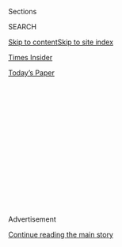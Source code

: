 <div id="app">

<div>

<div>

<div>

<div class="NYTAppHideMasthead css-1q2w90k e1suatyy0">

<div class="section css-ui9rw0 e1suatyy2">

<div class="css-eph4ug er09x8g0">

<div class="css-6n7j50">

</div>

<span class="css-1dv1kvn">Sections</span>

<div class="css-10488qs">

<span class="css-1dv1kvn">SEARCH</span>

</div>

[Skip to content](#site-content)[Skip to site index](#site-index)

</div>

<div id="masthead-section-label" class="css-1wr3we4 eaxe0e00">

[Times
Insider](https://www.nytimes3xbfgragh.onion/section/reader-center)

</div>

<div class="css-10698na e1huz5gh0">

</div>

</div>

<div id="masthead-bar-one" class="section hasLinks css-15hmgas e1csuq9d3">

<div class="css-uqyvli e1csuq9d0">

</div>

<div class="css-1uqjmks e1csuq9d1">

</div>

<div class="css-9e9ivx">

[](https://myaccount.nytimes3xbfgragh.onion/auth/login?response_type=cookie&client_id=vi)

</div>

<div class="css-1bvtpon e1csuq9d2">

[Today’s
Paper](https://www.nytimes3xbfgragh.onion/section/todayspaper)

</div>

</div>

</div>

</div>

<div data-aria-hidden="false">

<div id="site-content" data-role="main">

<div>

<div class="css-1aor85t" style="opacity:0.000000001;z-index:-1;visibility:hidden">

<div class="css-1hqnpie">

<div class="css-epjblv">

<span class="css-17xtcya">[Times
Insider](/section/reader-center)</span><span class="css-x15j1o">|</span><span class="css-fwqvlz">Kerry
Meets Egypt’s Leader, and Where Are Reporters? Corralled at the
Airport</span>

</div>

<div class="css-k008qs">

<div class="css-1iwv8en">

<span class="css-18z7m18"></span>

<div>

</div>

</div>

<span class="css-1n6z4y">https://nyti.ms/250xY82</span>

<div class="css-1705lsu">

<div class="css-4xjgmj">

<div class="css-4skfbu" data-role="toolbar" data-aria-label="Social Media Share buttons, Save button, and Comments Panel with current comment count" data-testid="share-tools">

  - 
  - 
  - 
  - 
    
    <div class="css-6n7j50">
    
    </div>

  - 
  - 

</div>

</div>

</div>

</div>

</div>

</div>

<div class="css-13pd83m">

</div>

<div id="top-wrapper" class="css-1sy8kpn">

<div id="top-slug" class="css-l9onyx">

Advertisement

</div>

[Continue reading the main
story](#after-top)

<div class="ad top-wrapper" style="text-align:center;height:100%;display:block;min-height:250px">

<div id="top" class="place-ad" data-position="top" data-size-key="top">

</div>

</div>

<div id="after-top">

</div>

</div>

<div id="sponsor-wrapper" class="css-1hyfx7x">

<div id="sponsor-slug" class="css-19vbshk">

Supported by

</div>

[Continue reading the main
story](#after-sponsor)

<div id="sponsor" class="ad sponsor-wrapper" style="text-align:center;height:100%;display:block">

</div>

<div id="after-sponsor">

</div>

</div>

<div class="css-1vkm6nb ehdk2mb0">

# Kerry Meets Egypt’s Leader, and Where Are Reporters? Corralled at the Airport

</div>

<div class="css-xt80pu e12qa4dv0">

<div class="css-18e8msd">

<div class="css-vp77d3 epjyd6m0">

<div class="css-1baulvz">

By [<span class="css-1baulvz last-byline" itemprop="name">David E.
Sanger</span>](http://www.nytimes3xbfgragh.onion/by/david-e-sanger)

</div>

</div>

  - May 18,
    2016

  - 
    
    <div class="css-4xjgmj">
    
    <div class="css-d8bdto" data-role="toolbar" data-aria-label="Social Media Share buttons, Save button, and Comments Panel with current comment count" data-testid="share-tools">
    
      - 
      - 
      - 
      - 
        
        <div class="css-6n7j50">
        
        </div>
    
      - 
      - 
    
    </div>
    
    </div>

</div>

</div>

<div class="section meteredContent css-1r7ky0e" name="articleBody" itemprop="articleBody">

<div class="css-1fanzo5 StoryBodyCompanionColumn">

<div class="css-53u6y8">

[*Times Insider*](http://www.nytimes3xbfgragh.onion/section/insider)
*delivers behind-the-scenes insights into how news, features and opinion
come together at The New York Times. In this piece, David E. Sanger, a
national security correspondent, tells why he didn’t travel to Egypt to
cover Secretary of State John Kerry’s visit with President Abdel Fattah
el-Sisi.*

</div>

</div>

<div class="css-79elbk" data-testid="photoviewer-wrapper">

<div class="css-z3e15g" data-testid="photoviewer-wrapper-hidden">

</div>

<div class="css-1a48zt4 ehw59r15" data-testid="photoviewer-children">

![<span class="css-16f3y1r e13ogyst0" data-aria-hidden="true">Secretary
of State John Kerry, left, with President Abdel Fattah el-Sisi of Egypt
at the presidential palace in Cairo on
Wednesday.</span><span class="css-cnj6d5 e1z0qqy90" itemprop="copyrightHolder"><span class="css-1ly73wi e1tej78p0">Credit...</span><span>Amr
Nabil/Associated
Press</span></span>](https://static01.graylady3jvrrxbe.onion/images/2016/05/19/world/middleeast/19Egypt-web/19Egypt-web-articleLarge.jpg?quality=75&auto=webp&disable=upscale)

</div>

</div>

<div class="css-1fanzo5 StoryBodyCompanionColumn">

<div class="css-53u6y8">

VIENNA — When Secretary of State John Kerry traveled on Wednesday to the
presidential palace in Egypt, ostensibly the United States’ closest Arab
ally and the recipient of billions of dollars in American aid, the
reporters traveling with him were left behind at the airport.

The Egyptian authorities made clear, State Department officials said,
that reporters like myself would not be welcome at the presidential
palace, apparently out of fear we might ask President Abdel Fattah
el-Sisi a question or two about the dissidents he has jailed.

</div>

</div>

<div class="css-1fanzo5 StoryBodyCompanionColumn">

<div class="css-53u6y8">

Instead, only photographers and videographers would be permitted inside,
to record the ritual handshakes between Mr. Kerry and Mr. Sisi — images
that will suggest all is right between the authoritarian former general
who leads Egypt and the nation that provides him with F-16s, helicopters
and tanks, as well as riot control equipment that human rights groups
say may be used to facilitate Egypt’s crackdown against activists.

In fact, this meeting comes against a backdrop of increasing tension
over Washington’s $1.3 billion in annual military aid to Egypt, which in
recent years has been dwarfed by inflows to the country from Saudi
Arabia and the United Arab Emirates.

The State Department has lately been unable to obtain answers to its
questions about whether any equipment bought with American dollars has
been used by Egyptians to violate human rights, according to a
blistering 77-page [report](http://www.gao.gov/products/GAO-16-435)
issued last week by the Government Accountability Office.

After more than two decades of traveling with American presidents and
chief diplomats — on visits to places that have included some of the
world’s most repressive nations — I am used to watching leaders
disappear behind closed doors. But not even being allowed to see the
doors close sets something of a new standard.

State Department officials said that once they learned reporters would
be barred from the palace, they never even requested visas for us so we
could, as is customary, follow Mr. Kerry into the capital for his two-
to three-hour visit. Instead, those who made the long trip were stuck in
a lounge at the airport.

</div>

</div>

<div class="css-1fanzo5 StoryBodyCompanionColumn">

<div class="css-53u6y8">

I decided to stay behind in Vienna and meet up with the secretary’s
entourage this weekend in Myanmar, where he is meeting with Daw Aung San
Suu Kyi, who has emerged from a long house arrest to become a leader of
the new government. (There have been hints that we will have some
access.)

The contrast between Myanmar, once one of the world’s most closed
societies, and Egypt made me revisit my recent travels with Mr. Kerry in
terms of what restrictions were placed on us journalists.

In November, Mr. Kerry zipped through Central Asia on a tour of some of
the world’s most repressive states, including Turkmenistan, whose
leadership shares Mr. Sisi’s approach to anyone who utters a thought the
government finds distasteful. Still, President Gurbanguly
Berdymukhammedov allowed international
[reporters](http://www.nytimes3xbfgragh.onion/2015/11/04/world/asia/john-kerry-confronts-human-rights-as-he-zips-through-central-asia.html?_r=0)
to record his encounters with Mr. Kerry, though local Turkmen
journalists were kept at a far remove.

The King of Bahrain, who knows a thing or two about clearing the streets
of critics, [invited reporters
in](http://www.nytimes3xbfgragh.onion/2016/04/08/world/middleeast/year-after-iran-nuclear-deal-kerry-confronts-concerns-of-arab-states.html)
for the start of his meeting with Mr. Kerry last month, and, with a deep
understanding of how to keep them docile, fed them at the palace before
they were packed off.

Even China’s leaders routinely let the news media pool in, though they
do their best to ignore them.

Egypt used to do the same — in what now looks, by comparison, like the
days of openness when Hosni Mubarak was still president.

Mr. Mubarak was not known for tolerating much criticism before he was
deposed, and would never have won an award from Transparency
International. But he let reporters record his meeting with President
Obama in 2009, when Mr. Obama made a trip to Cairo for a landmark speech
about the future of the Arab world that reads today like a trail of
broken dreams.

</div>

</div>

<div class="css-1fanzo5 StoryBodyCompanionColumn">

<div class="css-53u6y8">

Even as the aging Mr. Mubarak fell from power — pushed partly by Mr.
Obama in phone calls during the Tahrir Square protests — he showed some
savvy about the Western news media. During one of his last visits to
Washington, Mr. Mubarak invited me and afew other reporters to his hotel
suite to talk about the Middle East’s future — and about his differences
with the Obama administration.

For those of us trying to divine the day-to-day workings of American
foreign policy, there are certain accepted rituals that make up the
everyday fabric of diplomatic reporting.

The journalists on Mr. Kerry’s small plane — an older Boeing 757 that he
despises — usually depart from the rear door, hop into a van that joins
the back of his motorcade, and catch a glimpse of the start of most
meetings. Sometimes, after these private chats, we are ferried back into
a ceremonial room to ask questions, even uncomfortable ones. On rare
occasions, we even receive answers.

Tuesday in Vienna, where Mr. Kerry held talks on Syria, was typical: Two
old American adversaries, happily or not, subjected themselves to our
inquiries.

First came Foreign Minister Sergey V. Lavrov of Russia, who answered,
and avoided, questions at a half-hour news conference. Then Mr. Kerry
traveled to the Coburg Palace, where he had negotiated the final stages
of the Iran nuclear deal for a month last summer, to see Iran’s foreign
minister, Mohammad Javad Zarif. I arrived there before the secretary,
and Mr. Zarif came over for a handshake and a few jokes. He then
answered a question about Iran’s complaints that companies and banks
around the world are not returning to Tehran now that many sanctions
have been lifted.

Mr. Sisi took power in Egypt in 2013, after what was viewed by many
around the world as a coup against Mohamed Morsi — who had been elected
after Mr. Mubarak’s ouster — and led a crackdown in which more than
1,000 Egyptians were killed and thousands more
imprisoned.

</div>

</div>

<div style="max-width:100%;margin:0 auto">

<div class="css-17dprlf" data-id="100000004102229" data-slug="18-insider-promo-module" style="max-width:300px">

</div>

</div>

<div class="css-1fanzo5 StoryBodyCompanionColumn">

<div class="css-53u6y8">

After the meeting on Wednesday, Mr. Kerry’s spokesman, Mark Toner,
emailed State Department reporters with an official “readout.” The two
men had “discussed a range of bilateral and regional issues, including
recent developments in Libya and Syria,” the statement said. Mr. Kerry
had “also stressed the importance of Egypt’s role as a regional partner
and reiterated U.S. commitment to help Egypt fight terrorism, increase
economic growth, strengthen democratic institutions and bolster regional
security.”

</div>

</div>

<div class="css-1fanzo5 StoryBodyCompanionColumn">

<div class="css-53u6y8">

Such anodyne descriptions of these meetings, making no mention of the
hard questions in the relationship, are exactly why reporters are
expected to press American and foreign officials.

But Mr. Sisi’s government seems to be avoiding questions even from its
American benefactors.

In its report, the Government Accountability Office said the Defense
Department had been unable to conduct “end-use monitoring” on missiles
and night-vision devices before 2015.

And even though the checks were done in 2015, the report said, the State
Department had been unable to vet the training and equipping of the
military for possible human rights violations.

“State deemed G.A.O.’s estimate of the percentage of Egyptian security
forces that were not vetted to be sensitive but unclassified
information, which is excluded from this public report,” it said. That
made it difficult to know if the military aid the United States was now
giving Egypt violated the so-called Leahy amendment, which links human
rights performance to the delivery of American security equipment and
training.

I would have loved to ask Mr. Kerry and Mr. Sisi about that estimate at
the presidential palace on Wednesday. If only reporters had been allowed
in.

</div>

</div>

</div>

<div>

</div>

<div>

</div>

<div>

</div>

<div>

<div id="bottom-wrapper" class="css-1ede5it">

<div id="bottom-slug" class="css-l9onyx">

Advertisement

</div>

[Continue reading the main
story](#after-bottom)

<div id="bottom" class="ad bottom-wrapper" style="text-align:center;height:100%;display:block;min-height:90px">

</div>

<div id="after-bottom">

</div>

</div>

</div>

</div>

</div>

## Site Index

<div>

</div>

## Site Information Navigation

  - [© <span>2020</span> <span>The New York Times
    Company</span>](https://help.nytimes3xbfgragh.onion/hc/en-us/articles/115014792127-Copyright-notice)

<!-- end list -->

  - [NYTCo](https://www.nytco.com/)
  - [Contact
    Us](https://help.nytimes3xbfgragh.onion/hc/en-us/articles/115015385887-Contact-Us)
  - [Work with us](https://www.nytco.com/careers/)
  - [Advertise](https://nytmediakit.com/)
  - [T Brand Studio](http://www.tbrandstudio.com/)
  - [Your Ad
    Choices](https://www.nytimes3xbfgragh.onion/privacy/cookie-policy#how-do-i-manage-trackers)
  - [Privacy](https://www.nytimes3xbfgragh.onion/privacy)
  - [Terms of
    Service](https://help.nytimes3xbfgragh.onion/hc/en-us/articles/115014893428-Terms-of-service)
  - [Terms of
    Sale](https://help.nytimes3xbfgragh.onion/hc/en-us/articles/115014893968-Terms-of-sale)
  - [Site
    Map](https://spiderbites.nytimes3xbfgragh.onion)
  - [Help](https://help.nytimes3xbfgragh.onion/hc/en-us)
  - [Subscriptions](https://www.nytimes3xbfgragh.onion/subscription?campaignId=37WXW)

</div>

</div>

</div>

</div>
